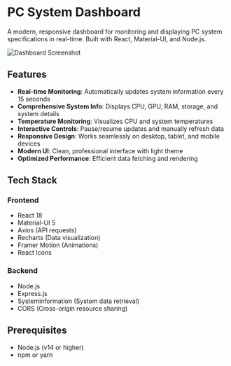 # PC System Dashboard

A modern, responsive dashboard for monitoring and displaying PC system specifications in real-time. Built with React, Material-UI, and Node.js.

![Dashboard Screenshot](https://via.placeholder.com/1200x600?text=PC+System+Dashboard+Screenshot)

## Features

- **Real-time Monitoring**: Automatically updates system information every 15 seconds
- **Comprehensive System Info**: Displays CPU, GPU, RAM, storage, and system details
- **Temperature Monitoring**: Visualizes CPU and system temperatures
- **Interactive Controls**: Pause/resume updates and manually refresh data
- **Responsive Design**: Works seamlessly on desktop, tablet, and mobile devices
- **Modern UI**: Clean, professional interface with light theme
- **Optimized Performance**: Efficient data fetching and rendering

## Tech Stack

### Frontend
- React 18
- Material-UI 5
- Axios (API requests)
- Recharts (Data visualization)
- Framer Motion (Animations)
- React Icons

### Backend
- Node.js
- Express.js
- Systeminformation (System data retrieval)
- CORS (Cross-origin resource sharing)

## Prerequisites

- Node.js (v14 or higher)
- npm or yarn
